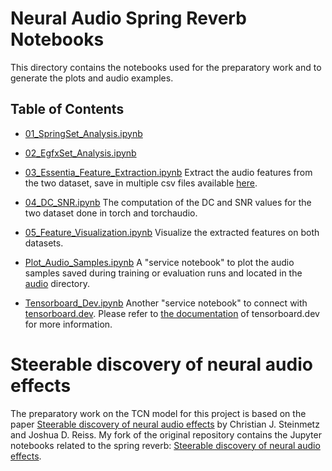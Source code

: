 # Neural Audio Spring Reverb Notebooks

This directory contains the notebooks used for the preparatory work and to generate the plots and audio examples.

## Table of Contents

- [01_SpringSet_Analysis.ipynb](01_SpringSet_Analysis.ipynb)

- [02_EgfxSet_Analysis.ipynb](02_EgfxSet_Analysis.ipynb)

- [03_Essentia_Feature_Extraction.ipynb](03_Essentia_Feature_Extraction.ipynb)
    Extract the audio features from the two dataset, save in multiple csv files available [here](../data/features/).    

- [04_DC_SNR.ipynb](04_DC_SNR.ipynb)
    The computation of the DC and SNR values for the two dataset done in torch and torchaudio.

- [05_Feature_Visualization.ipynb](05_Feature_Visualization.ipynb)
    Visualize the extracted features on both datasets.

- [Plot_Audio_Samples.ipynb](Plot_Audio_Samples.ipynb)
    A "service notebook" to plot the audio samples saved during training or evaluation runs and located in the [audio](../audio/) directory.

- [Tensorboard_Dev.ipynb](Tensorboard_Dev.ipynb)
    Another "service notebook" to connect with [tensorboard.dev](../tensorboard/).
    Please refer to [the documentation](https://tensorboard.dev/) of tensorboard.dev for more information.


# Steerable discovery of neural audio effects
The preparatory work on the TCN model for this project is based on the paper [Steerable discovery of neural audio effects](https://arxiv.org/abs/2110.00484) by Christian J. Steinmetz and Joshua D. Reiss. My fork of the original repository contains the Jupyter notebooks related to the spring reverb:  [Steerable discovery of neural audio effects](https://github.com/francescopapaleo/steerable-nafx).